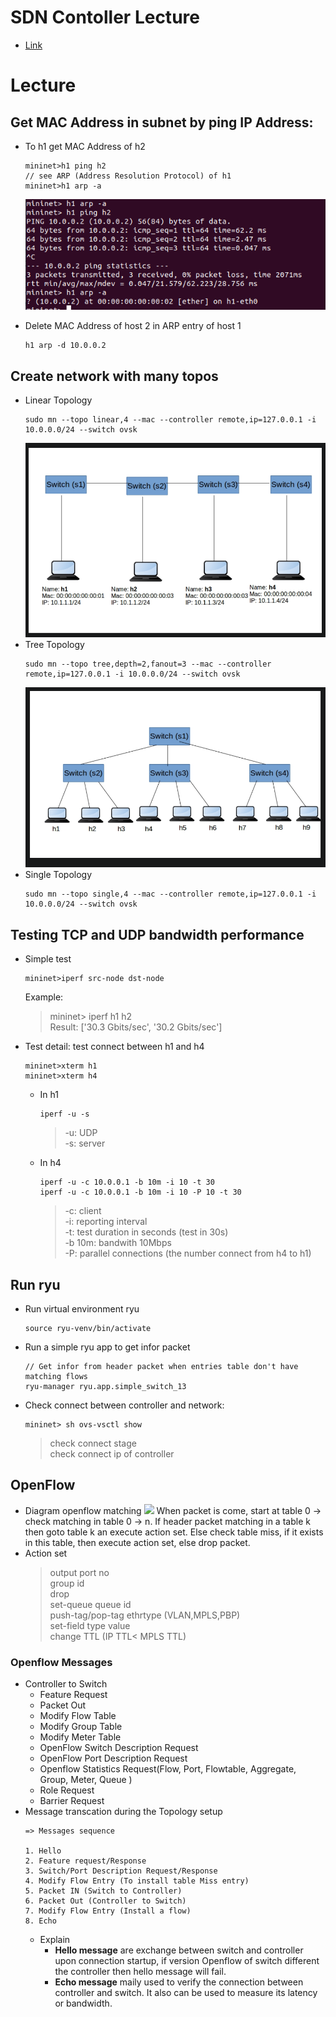# SDN Contoller Lecture
* [Link](https://learning.knetsolutions.in/docs/ryu/)
# Lecture
## Get MAC Address in subnet by ping IP Address:
* To h1 get MAC Address of h2
	```
	mininet>h1 ping h2
	// see ARP (Address Resolution Protocol) of h1
	mininet>h1 arp -a
	```

	![](images/h1ARP.png)
* Delete MAC Address of host 2 in ARP entry of host 1
	```
	h1 arp -d 10.0.0.2
	```
## Create network with many topos
* Linear Topology
	```
	sudo mn --topo linear,4 --mac --controller remote,ip=127.0.0.1 -i 10.0.0.0/24 --switch ovsk
	```
	![](images/linear-topo.png)
* Tree Topology
	```
	sudo mn --topo tree,depth=2,fanout=3 --mac --controller remote,ip=127.0.0.1 -i 10.0.0.0/24 --switch ovsk
	```
	![](images/tree-topo.png)
* Single Topology
	```
	sudo mn --topo single,4 --mac --controller remote,ip=127.0.0.1 -i 10.0.0.0/24 --switch ovsk
	```
## Testing TCP and UDP bandwidth performance
* Simple test
	```
	mininet>iperf src-node dst-node
	```
	Example:
	> mininet> iperf h1 h2\
	Result: ['30.3 Gbits/sec', '30.2 Gbits/sec']
* Test detail: test connect between h1 and h4
	```
	mininet>xterm h1
	mininet>xterm h4
	```
	* In h1
		```
		iperf -u -s
		```
		> -u: UDP\
		> -s: server
	* In h4
		```
		iperf -u -c 10.0.0.1 -b 10m -i 10 -t 30
		iperf -u -c 10.0.0.1 -b 10m -i 10 -P 10 -t 30
		```
		> -c: client\
		> -i: reporting interval\
		> -t: test duration in seconds (test in 30s)\
		> -b 10m: bandwith 10Mbps\
		> -P: parallel connections (the number connect from h4 to h1)
## Run ryu
* Run virtual environment ryu
	```
	source ryu-venv/bin/activate
	```
* Run a simple ryu app to get infor packet
	```
	// Get infor from header packet when entries table don't have matching flows
	ryu-manager ryu.app.simple_switch_13
	```
* Check connect between controller and network:
	```
	mininet> sh ovs-vsctl show
	```
	> check connect stage\
	> check connect ip of controller
## OpenFlow

* Diagram openflow matching
	![](/images/openflow-matching.png)
	When packet is come, start at table 0 -> check matching in table 0 -> n.
	If header packet matching in a table k then goto table k an execute action set.
	Else check table miss, if it exists in this table, then execute action set, else drop packet.
* Action set
	> output port no\
	> group id\
	> drop\
	> set-queue queue id\
	> push-tag/pop-tag ethrtype (VLAN,MPLS,PBP)\
	> set-field type value\
	> change TTL (IP TTL< MPLS TTL)
	
### Openflow Messages
* Controller to Switch
	* Feature Request
	* Packet Out
	* Modify Flow Table
	* Modify Group Table
	* Modify Meter Table
	* OpenFlow Switch Description Request
	* OpenFlow Port Description Request
	* Openflow Statistics Request(Flow, Port, Flowtable, Aggregate, Group, Meter, Queue )
	* Role Request
	* Barrier Request
* Message transcation during the Topology setup	
	```
	=> Messages sequence

	1. Hello
	2. Feature request/Response
	3. Switch/Port Description Request/Response
	4. Modify Flow Entry (To install table Miss entry)
	5. Packet IN (Switch to Controller)
	6. Packet Out (Controller to Switch)
	7. Modify Flow Entry (Install a flow)
	8. Echo
	```
	* Explain
		* **Hello message** are exchange between switch and controller upon connection startup, if version Openflow of switch different the controller then hello message will fail.
		* **Echo message** maily used to verify the connection between controller and switch. It also can be used to measure its latency or bandwidth.

